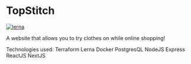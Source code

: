 # TopStitch
[![lerna](https://img.shields.io/badge/maintained%20with-lerna-cc00ff.svg)](https://lerna.js.org/)

A website that allows you to try clothes on while online shopping!

Technologies used:
Terraform
Lerna
Docker
PostgresQL
NodeJS
Express
ReactJS
NextJS